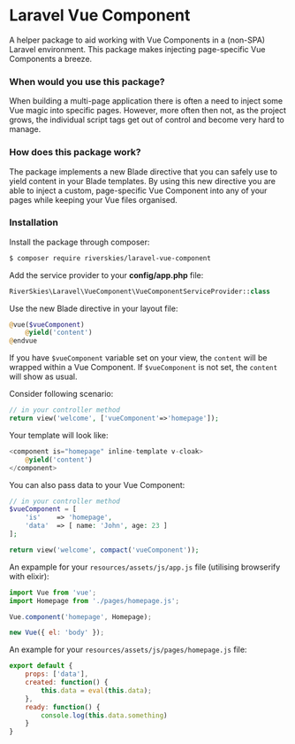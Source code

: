 # Laravel Vue Component

A helper package to aid working with Vue Components in a (non-SPA) Laravel environment. This package makes injecting page-specific Vue Components a breeze.

### When would you use this package?
When building a multi-page application there is often a need to inject some Vue magic into specific pages. However, more often then not, as the project grows, the individual script tags get out of control and become very hard to manage.

### How does this package work?
The package implements a new Blade directive that you can safely use to yield content in your Blade templates. By using this new directive you are able to inject a custom, page-specific Vue Component into any of your pages while keeping your Vue files organised.

### Installation

Install the package through composer:

```sh
$ composer require riverskies/laravel-vue-component
```

Add the service provider to your **config/app.php** file:

```php
RiverSkies\Laravel\VueComponent\VueComponentServiceProvider::class
```

Use the new Blade directive in your layout file:

```php
@vue($vueComponent)
    @yield('content')
@endvue
```

If you have `$vueComponent` variable set on your view, the `content` will be wrapped within a Vue Component. If `$vueComponent` is not set, the `content` will show as usual.

Consider following scenario:
```php
// in your controller method
return view('welcome', ['vueComponent'=>'homepage']);
```

Your template will look like:
```php
<component is="homepage" inline-template v-cloak>
    @yield('content')
</component>
```

You can also pass data to your Vue Component:
```php
// in your controller method
$vueComponent = [
    'is'    => 'homepage',
    'data'  => [ name: 'John', age: 23 ]
];

return view('welcome', compact('vueComponent'));
```

An expample for your `resources/assets/js/app.js` file (utilising browserify with elixir):
```js
import Vue from 'vue';
import Homepage from './pages/homepage.js';

Vue.component('homepage', Homepage);

new Vue({ el: 'body' });
```

An example for your `resources/assets/js/pages/homepage.js` file:
```js
export default {
    props: ['data'],
    created: function() {
        this.data = eval(this.data);
    },
    ready: function() {
        console.log(this.data.something)
    }
}
```